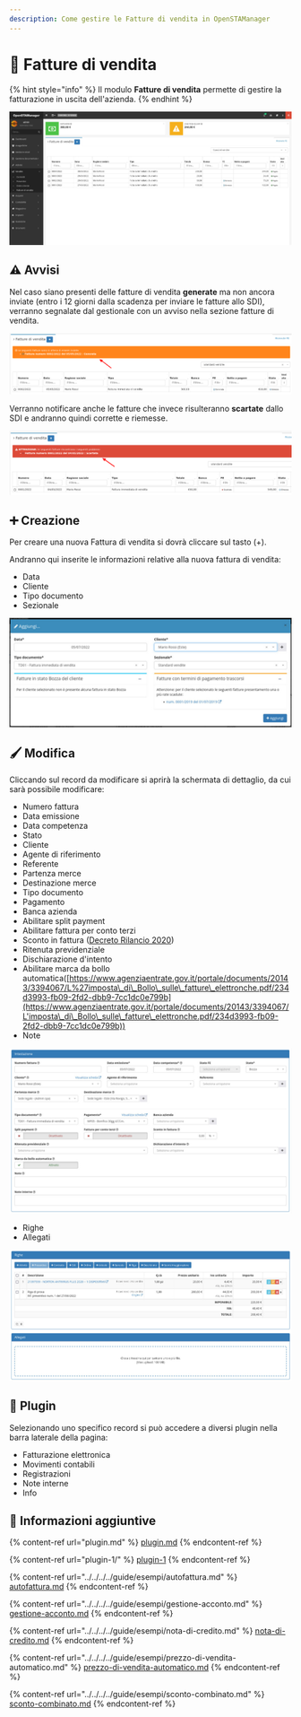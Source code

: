 ```yaml
---
description: Come gestire le Fatture di vendita in OpenSTAManager
---
```


# 📃 Fatture di vendita

{% hint style="info" %}
Il modulo **Fatture di vendita** permette di gestire la fatturazione in uscita dell'azienda.
{% endhint %}

![](<../../../../.gitbook/assets/immagine (243).png>)

## ⚠️ Avvisi

Nel caso siano presenti delle fatture di vendita **generate** ma non ancora inviate (entro i 12 giorni dalla scadenza per inviare le fatture allo SDI), verranno segnalate dal gestionale con un avviso nella sezione fatture di vendita.

![](<../../../../.gitbook/assets/immagine (200).png>)

Verranno notificare anche le fatture che invece risulteranno **scartate** dallo SDI e andranno quindi corrette e riemesse.

![](<../../../../.gitbook/assets/immagine (223).png>)

## ➕ Creazione

Per creare una nuova Fattura di vendita si dovrà cliccare sul tasto (+).

Andranno qui inserite le informazioni relative alla nuova fattura di vendita:

* Data
* Cliente
* Tipo documento
* Sezionale

![](<../../../../.gitbook/assets/immagine (153).png>)

## 🖌️ Modifica

Cliccando sul record da modificare si aprirà la schermata di dettaglio, da cui sarà possibile modificare:

* Numero fattura
* Data emissione
* Data competenza
* Stato
* Cliente
* Agente di riferimento
* Referente
* Partenza merce
* Destinazione merce
* Tipo documento
* Pagamento
* Banca azienda
* Abilitare split payment
* Abilitare fattura per conto terzi
* Sconto in fattura ([Decreto Rilancio 2020](../../../../guide/esempi/fatturazione-elettronica/decreto-rilancio-2020.md))
* Ritenuta previdenziale
* Dischiarazione d'intento
* Abilitare marca da bollo automatica([https://www.agenziaentrate.gov.it/portale/documents/20143/3394067/L%27imposta\_di\_Bollo\_sulle\_fatture\_elettronche.pdf/234d3993-fb09-2fd2-dbb9-7cc1dc0e799b](https://www.agenziaentrate.gov.it/portale/documents/20143/3394067/L'imposta\_di\_Bollo\_sulle\_fatture\_elettronche.pdf/234d3993-fb09-2fd2-dbb9-7cc1dc0e799b))
* Note

![](<../../../../.gitbook/assets/immagine (240).png>)

* Righe
* Allegati

![](<../../../../.gitbook/assets/immagine (151).png>)

## 🔧 Plugin

Selezionando uno specifico record si può accedere a diversi plugin nella barra laterale della pagina:

* Fatturazione elettronica
* Movimenti contabili
* Registrazioni
* Note interne
* Info

## 🔽 Informazioni aggiuntive

{% content-ref url="plugin.md" %}
[plugin.md](plugin.md)
{% endcontent-ref %}

{% content-ref url="plugin-1/" %}
[plugin-1](plugin-1/)
{% endcontent-ref %}

{% content-ref url="../../../../guide/esempi/autofattura.md" %}
[autofattura.md](../../../../guide/esempi/autofattura.md)
{% endcontent-ref %}

{% content-ref url="../../../../guide/esempi/gestione-acconto.md" %}
[gestione-acconto.md](../../../../guide/esempi/gestione-acconto.md)
{% endcontent-ref %}

{% content-ref url="../../../../guide/esempi/nota-di-credito.md" %}
[nota-di-credito.md](../../../../guide/esempi/nota-di-credito.md)
{% endcontent-ref %}

{% content-ref url="../../../../guide/esempi/prezzo-di-vendita-automatico.md" %}
[prezzo-di-vendita-automatico.md](../../../../guide/esempi/prezzo-di-vendita-automatico.md)
{% endcontent-ref %}

{% content-ref url="../../../../guide/esempi/sconto-combinato.md" %}
[sconto-combinato.md](../../../../guide/esempi/sconto-combinato.md)
{% endcontent-ref %}
